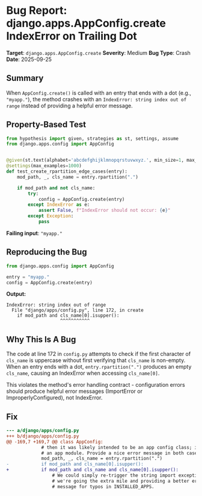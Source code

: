# Bug Report: django.apps.AppConfig.create IndexError on Trailing Dot

**Target**: `django.apps.AppConfig.create`
**Severity**: Medium
**Bug Type**: Crash
**Date**: 2025-09-25

## Summary

When `AppConfig.create()` is called with an entry that ends with a dot (e.g., `"myapp."`), the method crashes with an `IndexError: string index out of range` instead of providing a helpful error message.

## Property-Based Test

```python
from hypothesis import given, strategies as st, settings, assume
from django.apps.config import AppConfig


@given(st.text(alphabet='abcdefghijklmnopqrstuvwxyz.', min_size=1, max_size=30))
@settings(max_examples=1000)
def test_create_rpartition_edge_cases(entry):
    mod_path, _, cls_name = entry.rpartition(".")

    if mod_path and not cls_name:
        try:
            config = AppConfig.create(entry)
        except IndexError as e:
            assert False, f"IndexError should not occur: {e}"
        except Exception:
            pass
```

**Failing input**: `"myapp."`

## Reproducing the Bug

```python
from django.apps.config import AppConfig

entry = "myapp."
config = AppConfig.create(entry)
```

**Output:**
```
IndexError: string index out of range
  File "django/apps/config.py", line 172, in create
    if mod_path and cls_name[0].isupper():
                    ^^^^^^^^^^^
```

## Why This Is A Bug

The code at line 172 in `config.py` attempts to check if the first character of `cls_name` is uppercase without first verifying that `cls_name` is non-empty. When an entry ends with a dot, `entry.rpartition(".")` produces an empty `cls_name`, causing an IndexError when accessing `cls_name[0]`.

This violates the method's error handling contract - configuration errors should produce helpful error messages (ImportError or ImproperlyConfigured), not IndexError.

## Fix

```diff
--- a/django/apps/config.py
+++ b/django/apps/config.py
@@ -169,7 +169,7 @@ class AppConfig:
             # then it was likely intended to be an app config class; if not,
             # an app module. Provide a nice error message in both cases.
             mod_path, _, cls_name = entry.rpartition(".")
-            if mod_path and cls_name[0].isupper():
+            if mod_path and cls_name and cls_name[0].isupper():
                 # We could simply re-trigger the string import exception, but
                 # we're going the extra mile and providing a better error
                 # message for typos in INSTALLED_APPS.
```